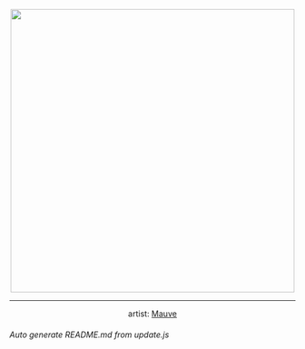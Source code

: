 
<p align="center">
  <img width="500" src="https://nekos.best/api/v2/neko/0538.png">
  <hr/>
  <center>
    artist: <a href="https://www.pixiv.net/en/artworks/92844425">Mauve</a>
  </center>
</p>


###### Auto generate README.md from update.js

